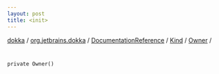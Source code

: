 ```yaml
---
layout: post
title: <init>
---
```

[dokka](../../../../index.md) / [org.jetbrains.dokka](../../../index.md) / [DocumentationReference](../../index.md) / [Kind](../index.md) / [Owner](index.md) / [<init>](_init_.md)

# <init>

```
private Owner()
```
